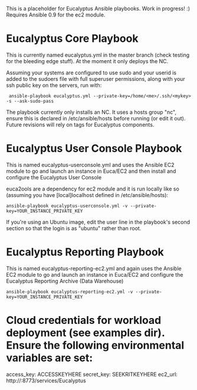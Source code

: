 This is a placeholder for Eucalyptus Ansible playbooks. Work in progress! :) Requires Ansible 0.9 for the ec2 module. 

# Eucalyptus Core Playbook

This is currently named eucalyptus.yml in the master branch (check testing for the bleeding edge stuff).  At the moment it only deploys the NC.

Assuming your systems are configured to use sudo and your userid is added to the sudoers file with full superuser permissions, along with your ssh public key on the servers, run with:

	 ansible-playbook eucalyptus.yml --private-key=/home/<me>/.ssh/<mykey> -s --ask-sudo-pass

The playbook currently only installs an NC.  It uses a hosts group "nc", ensure this is declared in /etc/ansible/hosts before running (or edit it out).  Future revisions will rely on tags for Eucalyptus components.

# Eucalyptus User Console Playbook

This is named eucalyptus-userconsole.yml and uses the Ansible EC2 module to go and launch an instance in Euca/EC2 and then install and configure the Eucalyptus User Console

euca2ools are a dependency for ec2 module and it is run locally like so (assuming you have [local]localhost defined in /etc/ansible/hosts):

	ansible-playbook eucalyptus-userconsole.yml -v --private-key=YOUR_INSTANCE_PRIVATE_KEY

If you're using an Ubuntu image, edit the user line in the playbook's second section so that the login is as "ubuntu" rather than root.

# Eucalyptus Reporting Playbook

This is named eucalyptus-reporting-ec2.yml and again uses the Ansible EC2 module to go and launch an instance in Euca/EC2 and configure the Eucalyptus Reporting Archive (Data Warehouse)

	ansible-playbook eucalyptus-reporting-ec2.yml -v --private-key=YOUR_INSTANCE_PRIVATE_KEY

# Cloud credentials for workload deployment (see examples dir).  Ensure the following environmental variables are set:

access_key: ACCESSKEYHERE
secret_key: SEEKRITKEYHERE
ec2_url: http://<euca-clc-ip>:8773/services/Eucalyptus



